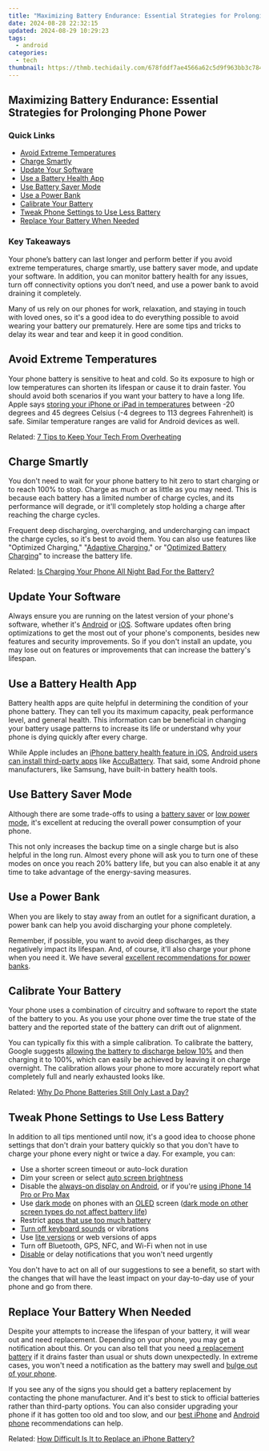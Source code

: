 ```yaml
---
title: "Maximizing Battery Endurance: Essential Strategies for Prolonging Phone Power"
date: 2024-08-28 22:32:15
updated: 2024-08-29 10:29:23
tags:
  - android
categories:
  - tech
thumbnail: https://thmb.techidaily.com/678fddf7ae4566a62c5d9f963bb3c78467acea0fb81bb49e5d9d8fec87876404.jpeg
---
```


## Maximizing Battery Endurance: Essential Strategies for Prolonging Phone Power

### Quick Links

* [Avoid Extreme Temperatures](https://review-topics.techidaily.com/in-2024-does-airplane-mode-turn-off-gps-location-on-apple-iphone-13-drfone-by-drfone-virtual-ios/)
* [Charge Smartly](https://youtube-help.techidaily.com/mastering-video-rankings-on-youtube-essential-seo-techniques-unveiled-for-2024/)
* [Update Your Software](https://facebook-clips.techidaily.com/new-2024-approved-identifying-common-fb-video-shapes/)
* [Use a Battery Health App](https://article-tips.techidaily.com/new-full-breakdown-gopro-slr4-silver-edition-for-2024/)
* [Use Battery Saver Mode](https://unlock-android.techidaily.com/in-2024-how-to-change-infinix-gt-10-pro-lock-screen-password-by-drfone-android/)
* [Use a Power Bank](https://video-content-creator.techidaily.com/new-mobile-time-lapse-magic-top-apps-for-creatives-2023-edition-for-2024/)
* [Calibrate Your Battery](https://sound-tweaking.techidaily.com/new-in-2024-achieving-clarity-in-sound-strategies-to-dampen-unwanted-echoes/)
* [Tweak Phone Settings to Use Less Battery](https://video-capture.techidaily.com/in-2024-becoming-an-expert-broadcaster-streaming-high-quality-video-online/)
* [Replace Your Battery When Needed](https://screen-activity-recording.techidaily.com/new-in-2024-quick-steps-to-record-and-share-your-skyrim-quests/)

### Key Takeaways

 Your phone’s battery can last longer and perform better if you avoid extreme temperatures, charge smartly, use battery saver mode, and update your software. In addition, you can monitor battery health for any issues, turn off connectivity options you don’t need, and use a power bank to avoid draining it completely.

 Many of us rely on our phones for work, relaxation, and staying in touch with loved ones, so it's a good idea to do everything possible to avoid wearing your battery our prematurely. Here are some tips and tricks to delay its wear and tear and keep it in good condition.

##  Avoid Extreme Temperatures

 Your phone battery is sensitive to heat and cold. So its exposure to high or low temperatures can shorten its lifespan or cause it to drain faster. You should avoid both scenarios if you want your battery to have a long life. Apple says [storing your iPhone or iPad in temperatures](https://support.apple.com/en-us/HT201678) between -20 degrees and 45 degrees Celsius (-4 degrees to 113 degrees Fahrenheit) is safe. Similar temperature ranges are valid for Android devices as well.

Related: [7 Tips to Keep Your Tech From Overheating](https://mondly-stories.techidaily.com/from-best-to-extraordinary-mondlys-journey-in-german-linguistics/) 

##  Charge Smartly

 You don't need to wait for your phone battery to hit zero to start charging or to reach 100% to stop. Charge as much or as little as you may need. This is because each battery has a limited number of charge cycles, and its performance will degrade, or it'll completely stop holding a charge after reaching the charge cycles.

 Frequent deep discharging, overcharging, and undercharging can impact the charge cycles, so it's best to avoid them. You can also use features like "Optimized Charging," "[Adaptive Charging](https://ai-video-editing.techidaily.com/updated-in-2024-how-to-add-green-screen-effects-in-phhotoshop/)," or "[Optimized Battery Charging](https://win-forum.techidaily.com/connecting-worldwide-through-social-platforms-like-facebook-twitter-instagram-and-youtube/)" to increase the battery life.

Related: [Is Charging Your Phone All Night Bad For the Battery?](https://fox-helps.techidaily.com/new-effortless-time-lapse-videos-with-samsung-tech-for-2024/) 

##  Update Your Software

 Always ensure you are running on the latest version of your phone's software, whether it's [Android](https://sim-unlock.techidaily.com/in-2024-how-to-unlock-sim-cards-of-nubia-without-puk-codes-by-drfone-android/) or [iOS](https://some-knowledge.techidaily.com/2024-approved-game-on-unlocking-full-potential-in-funimate/). Software updates often bring optimizations to get the most out of your phone's components, besides new features and security improvements. So if you don't install an update, you may lose out on features or improvements that can increase the battery's lifespan.

##  Use a Battery Health App

 Battery health apps are quite helpful in determining the condition of your phone battery. They can tell you its maximum capacity, peak performance level, and general health. This information can be beneficial in changing your battery usage patterns to increase its life or understand why your phone is dying quickly after every charge.

 While Apple includes an [iPhone battery health feature in iOS](https://some-approaches.techidaily.com/the-verdict-on-vllo-performance-for-2024/), [Android users can install third-party apps](https://hardware-updates.techidaily.com/installing-intels-management-engine-drivers-on-windows-11817-complete-tutorial/) like [AccuBattery](https://www.anrdoezrs.net/links/3607085/type/dlg/sid/UUhtgUeUpU227944/https://play.google.com/store/apps/details?id=com.digibites.accubattery). That said, some Android phone manufacturers, like Samsung, have built-in battery health tools.

##  Use Battery Saver Mode

 Although there are some trade-offs to using a [battery saver](https://vp-tips.techidaily.com/updated-2024-approved-make-your-images-pop-with-backdrop-removal-techniques-in-canva/) or [low power mode](https://fox-cloud.techidaily.com/2024-approved-maximize-video-experience-enable-pip-on-youtube-ios/), it's excellent at reducing the overall power consumption of your phone.

 This not only increases the backup time on a single charge but is also helpful in the long run. Almost every phone will ask you to turn one of these modes on once you reach 20% battery life, but you can also enable it at any time to take advantage of the energy-saving measures.

##  Use a Power Bank

 When you are likely to stay away from an outlet for a significant duration, a power bank can help you avoid discharging your phone completely.

 Remember, if possible, you want to avoid deep discharges, as they negatively impact its lifespan. And, of course, it'll also charge your phone when you need it. We have several [excellent recommendations for power banks](https://change-location.techidaily.com/how-to-fix-error-495-while-downloadupdating-android-apps-on-motorola-moto-g13-drfone-by-drfone-fix-android-problems-fix-android-problems/).

##  Calibrate Your Battery

 Your phone uses a combination of circuitry and software to report the state of the battery to you. As you use your phone over time the true state of the battery and the reported state of the battery can drift out of alignment.

 You can typically fix this with a simple calibration. To calibrate the battery, Google suggests [allowing the battery to discharge below 10%](https://support.google.com/android/answer/7664692) and then charging it to 100%, which can easily be achieved by leaving it on charge overnight. The calibration allows your phone to more accurately report what completely full and nearly exhausted looks like.

Related: [Why Do Phone Batteries Still Only Last a Day?](https://article-posts.techidaily.com/breaking-ground-with-2023s-samsung-k850u-revision/) 

##  Tweak Phone Settings to Use Less Battery

 In addition to all tips mentioned until now, it's a good idea to choose phone settings that don't drain your battery quickly so that you don't have to charge your phone every night or twice a day. For example, you can:

* Use a shorter screen timeout or auto-lock duration
* Dim your screen or select [auto screen brightness](https://extra-approaches.techidaily.com/top-10-best-romantic-songs-for-proposal-for-2024/)
* Disable the [always-on display on Android](https://extra-hints.techidaily.com/smartest-spots-for-knowquizzes-a-new-year-ranking-2024/), or if you're [using iPhone 14 Pro or Pro Max](https://android-pokemon-go.techidaily.com/top-15-augmented-reality-games-like-pokemon-go-to-play-on-motorola-razr-40-ultra-drfone-by-drfone-virtual-android/)
* Use [dark mode](https://extra-lessons.techidaily.com/new-ai-powered-image-processing-hub/) on phones with an [OLED](https://review-topics.techidaily.com/mkv-to-sony-xperia-5-v-converter-convert-mkv-for-sony-xperia-5-v-by-aiseesoft-video-converter-play-mkv-on-android/) screen ([dark mode on other screen types do not affect battery life](https://fox-links.techidaily.com/best-6-multilingual-video-decoders-for-2024/))
* Restrict [apps that use too much battery](https://sim-unlock.techidaily.com/in-2024-best-free-iphone-12-mini-imei-checker-by-drfone-ios/)
* [Turn off keyboard sounds](https://sim-unlock.techidaily.com/the-best-android-sim-unlock-code-generators-unlock-your-oneplus-12-phone-hassle-free-by-drfone-android/) or vibrations
* Use [lite versions](https://unlock-android.techidaily.com/in-2024-10-easy-to-use-frp-bypass-tools-for-unlocking-google-accounts-on-vivo-y200e-5g-by-drfone-android/) or web versions of apps
* Turn off Bluetooth, GPS, NFC, and Wi-Fi when not in use
* [Disable](https://fox-glue.techidaily.com/updated-tips-on-how-skip-edgenuity-videos/) or delay notifications that you won't need urgently

 You don't have to act on all of our suggestions to see a benefit, so start with the changes that will have the least impact on your day-to-day use of your phone and go from there.

##  Replace Your Battery When Needed

 Despite your attempts to increase the lifespan of your battery, it will wear out and need replacement. Depending on your phone, you may get a notification about this. Or you can also tell that you need [a replacement battery](https://screen-sharing-recording.techidaily.com/updated-top-5-pro-digital-cameras-for-smooth-twitch-broadcasts/) if it drains faster than usual or shuts down unexpectedly. In extreme cases, you won't need a notification as the battery may swell and [bulge out of your phone](https://review-topics.techidaily.com/in-2024-fake-the-location-to-get-around-the-mlb-blackouts-on-realme-c53-drfone-by-drfone-virtual-android/).

 If you see any of the signs you should get a battery replacement by contacting the phone manufacturer. And it's best to stick to official batteries rather than third-party options. You can also consider upgrading your phone if it has gotten too old and too slow, and our [best iPhone](https://vimeo-videos.techidaily.com/in-2024-quick-vimeo-transformation-tips-easy-to-create-gifs/) and [Android phone](https://twitter-videos.techidaily.com/hot-takes-highlight-twitters-trending-topics-for-2024/) recommendations can help.

Related: [How Difficult Is It to Replace an iPhone Battery?](https://screen-sharing-recording.techidaily.com/updated-top-5-pro-digital-cameras-for-smooth-twitch-broadcasts/)

<ins class="adsbygoogle"
     style="display:block"
     data-ad-format="autorelaxed"
     data-ad-client="ca-pub-7571918770474297"
     data-ad-slot="1223367746"></ins>



<ins class="adsbygoogle"
     style="display:block"
     data-ad-client="ca-pub-7571918770474297"
     data-ad-slot="8358498916"
     data-ad-format="auto"
     data-full-width-responsive="true"></ins>
